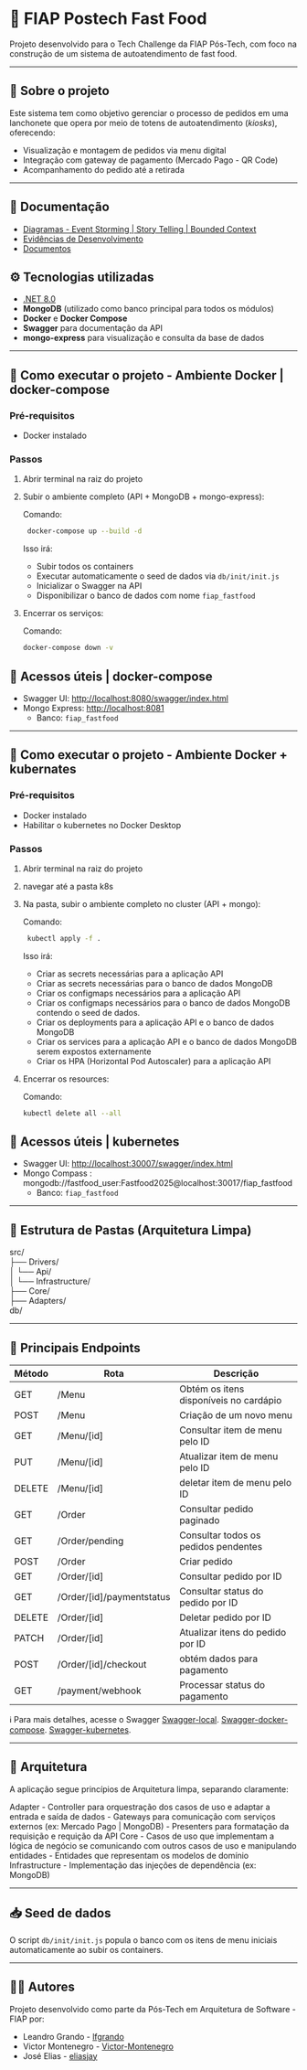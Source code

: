 ﻿# 🍔 FIAP Postech Fast Food

Projeto desenvolvido para o Tech Challenge da FIAP Pós-Tech, com foco na construção de um sistema de autoatendimento de fast food.

---

## 📌 Sobre o projeto

Este sistema tem como objetivo gerenciar o processo de pedidos em uma lanchonete que opera por meio de totens de autoatendimento (*kiosks*), oferecendo:

- Visualização e montagem de pedidos via menu digital
- Integração com gateway de pagamento (Mercado Pago - QR Code)
- Acompanhamento do pedido até a retirada

---

## 📄 Documentação

- [Diagramas - Event Storming | Story Telling | Bounded Context](https://drive.google.com/drive/folders/1xNRAZfIqpomhRkz2gcdYtUZLtypkbk99)
- [Evidências de Desenvolvimento ](https://drive.google.com/drive/folders/1ptX92zr9ImXOPE8CUBSneuTZCRWBGyF4)
- [Documentos](https://drive.google.com/drive/folders/1EetNjhhsiNHsdST1Y8xH1hMnI4fPpDNv)


## ⚙️ Tecnologias utilizadas

- [.NET 8.0](https://learn.microsoft.com/en-us/dotnet/core/whats-new/dotnet-8)
- **MongoDB** (utilizado como banco principal para todos os módulos)
- **Docker** e **Docker Compose**
- **Swagger** para documentação da API
- **mongo-express** para visualização e consulta da base de dados

---

## 🚀 Como executar o projeto - Ambiente Docker | docker-compose

### Pré-requisitos

- Docker instalado

### Passos

1. Abrir terminal na raiz do projeto

2. Subir o ambiente completo (API + MongoDB + mongo-express):

   Comando:

   ```bash
	docker-compose up --build -d
   ```

   Isso irá:  
   - Subir todos os containers  
   - Executar automaticamente o seed de dados via `db/init/init.js`
   - Inicializar o Swagger na API  
   - Disponibilizar o banco de dados com nome `fiap_fastfood`

3. Encerrar os serviços:

   Comando:
   ```bash
   docker-compose down -v
   ```

## 🧪 Acessos úteis | docker-compose

- Swagger UI: [http://localhost:8080/swagger/index.html](http://localhost:8080/swagger/index.html)
- Mongo Express: [http://localhost:8081](http://localhost:8081)
  - Banco: `fiap_fastfood`

---

## 🚀 Como executar o projeto - Ambiente Docker + kubernates 

### Pré-requisitos

- Docker instalado
- Habilitar o kubernetes no Docker Desktop

### Passos

1. Abrir terminal na raiz do projeto

2. navegar até a pasta k8s

2. Na pasta, subir o ambiente completo no cluster (API + mongo):

   Comando:

   ```bash
	kubectl apply -f .
   ```

   Isso irá:  
   - Criar as secrets necessárias para a aplicação API 
   - Criar as secrets necessárias para o banco de dados MongoDB
   - Criar os configmaps necessários para a aplicação API
   - Criar os configmaps necessários para o banco de dados MongoDB contendo o seed de dados.
   - Criar os deployments para a aplicação API e o banco de dados MongoDB
   - Criar os services para a aplicação API e o banco de dados MongoDB serem expostos externamente
   - Criar os HPA (Horizontal Pod Autoscaler) para a aplicação API 

3. Encerrar os resources:

   Comando:
   ```bash
   kubectl delete all --all
   ```

## 🧪 Acessos úteis | kubernetes

- Swagger UI: [http://localhost:30007/swagger/index.html](http://localhost:30007/swagger/index.html)
- Mongo Compass : mongodb://fastfood_user:Fastfood2025@localhost:30017/fiap_fastfood
  - Banco: `fiap_fastfood`


---

## 📂 Estrutura de Pastas (Arquitetura Limpa)

src/  
├── Drivers/  
│       └── Api/  
│       └── Infrastructure/  
├── Core/  
├── Adapters/  
db/

---

## 🔗 Principais Endpoints

| Método | Rota                          | Descrição                                    |
|--------|-------------------------------|----------------------------------------------|
| GET    | /Menu                         | Obtém os itens disponíveis no cardápio       |
| POST   | /Menu                         | Criação de um novo menu                      |
| GET    | /Menu/[id]                    | Consultar item de menu pelo ID               |
| PUT    | /Menu/[id]                    | Atualizar item de menu pelo ID               |
| DELETE | /Menu/[id]                    | deletar item de menu pelo ID                 |                     |
| GET    | /Order                        | Consultar pedido paginado                    |
| GET    | /Order/pending				 | Consultar todos os pedidos pendentes			|
| POST   | /Order                        | Criar pedido                                 |
| GET    | /Order/[id]                   | Consultar pedido por ID                      |
| GET    | /Order/[id]/paymentstatus     | Consultar status do pedido por ID            |
| DELETE | /Order/[id]                   | Deletar pedido por ID                        |
| PATCH  | /Order/[id]                   | Atualizar itens do pedido por ID             |
| POST   | /Order/[id]/checkout          | obtém dados para pagamento                   |
| GET    | /payment/webhook              | Processar status do pagamento				|


ℹ️ Para mais detalhes, acesse o Swagger
	[Swagger-local](http://localhost:5291/swagger/index.html).
	[Swagger-docker-compose](http://localhost:8080/swagger/index.html).
	[Swagger-kubernetes](http://localhost:30007/swagger/index.html).

---

## 🧠 Arquitetura

A aplicação segue princípios de Arquitetura limpa, separando claramente:

Adapter
	- Controller para orquestração dos casos de uso e adaptar a entrada e saída de dados
	- Gateways para comunicação com serviços externos (ex: Mercado Pago | MongoDB)
	- Presenters para formatação da requisição e requição da API
Core
	- Casos de uso que implementam a lógica de negócio se comunicando com outros casos de uso e manipulando entidades
	- Entidades que representam os modelos de domínio
Infrastructure
	- Implementação das injeções de dependência (ex: MongoDB)

---

## 📥 Seed de dados

O script `db/init/init.js` popula o banco com os itens de menu iniciais automaticamente ao subir os containers.

---

## 🧑‍💻 Autores

Projeto desenvolvido como parte da Pós-Tech em Arquitetura de Software - FIAP por:
- Leandro Grando - [lfgrando](https://github.com/lfgrando)
- Victor Montenegro - [Victor-Montenegro](https://github.com/Victor-Montenegro)
- José Elias - [eliasjay](https://github.com/eliasjay)